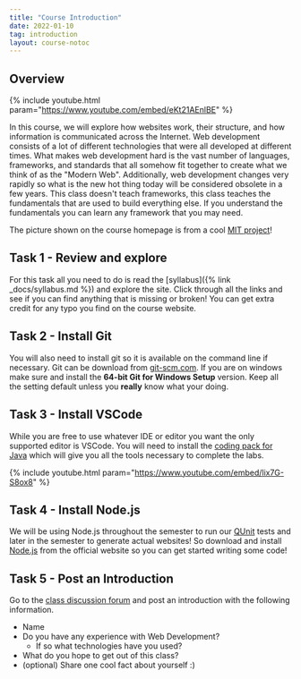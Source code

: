 ```yaml
---
title: "Course Introduction"
date: 2022-01-10
tag: introduction
layout: course-notoc
---
```


## Overview

{% include youtube.html param="https://www.youtube.com/embed/eKt21AEnlBE" %}

In this course, we will explore how websites work, their structure, and how information is
communicated across the Internet. Web development consists of a lot of different technologies that
were all developed at different times. What makes web development hard is the vast number of
languages, frameworks, and standards that all somehow fit together to create what we think of as the
"Modern Web". Additionally, web development changes very rapidly so what is the new hot thing today
will be considered obsolete in a few years. This class doesn't teach frameworks, this class teaches
the fundamentals that are used to build everything else. If you understand the fundamentals you can
learn any framework that you may need.

The picture shown on the course homepage is from a cool [MIT
project](https://arts.mit.edu/reverberations-spiders-and-musical-webs/)!

## Task 1 - Review and explore

For this task all you need to do is read the [syllabus]({% link _docs/syllabus.md %}) and 
explore the site. Click through all the links and see if you can find anything that is missing
or broken! You can get extra credit for any typo you find on the course website.

## Task 2 - Install Git

You will also need to install git so it is available on the command line if necessary. Git can be
download from [git-scm.com](http://git-scm.com/). If you are on windows make sure and install the
**64-bit Git for Windows Setup** version. Keep all the setting default unless you **really** know
what your doing.

## Task 3 - Install VSCode

While you are free to use whatever IDE or editor you want the only supported editor is VSCode. You
will need to install the [coding pack for
Java](https://code.visualstudio.com/learn/educators/installers) which will give you all the tools
necessary to complete the labs.

{% include youtube.html param="https://www.youtube.com/embed/lix7G-S8ox8" %}

## Task 4 - Install Node.js

We will be using Node.js throughout the semester to run our [QUnit](https://qunitjs.com/) tests and
later in the semester to generate actual websites! So download and install
[Node.js](https://nodejs.org/en/download/) from the official website so you can get started writing
some code!

## Task 5 - Post an Introduction

Go to the [class discussion forum]({{site.data.semester-info.discussion}}) and post an introduction
with the following information.

- Name
- Do you have any experience with Web Development?
  - If so what technologies have you used?
- What do you hope to get out of this class?
- (optional) Share one cool fact about yourself :)
